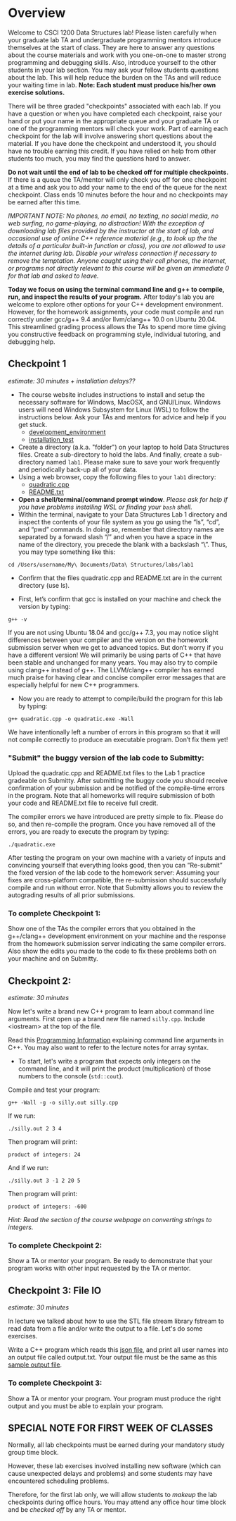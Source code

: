 # Overview

Welcome to CSCI 1200 Data Structures lab!  Please listen carefully
when your graduate lab TA and undergraduate programming mentors
introduce themselves at the start of class.  They are here to answer
any questions about the course materials and work with you one-on-one
to master strong programming and debugging skills.  Also, introduce
yourself to the other students in your lab section.  You may ask your
fellow students questions about the lab.  This will help reduce the
burden on the TAs and will reduce your waiting time in lab. **Note: Each student must produce his/her own exercise solutions.**

There will be three graded "checkpoints" associated with each lab.
If you have a question or when you have completed each checkpoint,
raise your hand or put your name in the appropriate queue and your
graduate TA or one of the programming mentors will check your work.
Part of earning each checkpoint for the lab will involve answering
short questions about the material.  If you have done the checkpoint
and understood it, you should have no trouble earning this credit.  If
you have relied on help from other students too much, you may find the
questions hard to answer.

**Do not wait until the end of lab to be checked off for multiple
checkpoints.**  If there is a queue the TA/mentor will only check you
off for one checkpoint at a time and ask you to add your name to the
end of the queue for the next checkpoint.  Class ends 10 minutes
before the hour and no checkpoints may be earned after this time.

*IMPORTANT NOTE: No phones, no email, no texting, no social media,
  no web surfing, no game-playing, no distraction!  With the exception
  of downloading lab files provided by the instructor at the start of
  lab, and occasional use of online C++ reference material (e.g., to
  look up the the details of a particular built-in function or class),
  you are not allowed to use the internet during lab.  Disable your
  wireless connection if necessary to remove the temptation.  Anyone
  caught using their cell phones, the internet, or programs not
  directly relevant to this course will be given an immediate 0 for
  that lab and asked to leave.*

**Today we focus on using the terminal command line and g++ to
compile, run, and inspect the results of your program.**  After today's
lab you are welcome to explore other options for your C++ development
environment.  However, for the homework assignments, your code must
compile and run correctly under gcc/g++ 9.4 and/or llvm/clang++ 10.0 on
Ubuntu 20.04.  This streamlined grading process allows the TAs to
spend more time giving you constructive feedback on programming style,
individual tutoring, and debugging help.

## Checkpoint 1
*estimate: 30 minutes + installation delays??*

- The course website includes instructions to install and setup the necessary software for Windows, MacOSX, and GNU/Linux.  Windows users will need Windows Subsystem for Linux (WSL) to follow the instructions below.  Ask your TAs and mentors for advice and help if you get stuck.
   - [development_environment](http://www.cs.rpi.edu/academics/courses/fall23/csci1200/development\_environment.php)
   - [installation_test](http://www.cs.rpi.edu/academics/courses/fall23/csci1200/installation\_test.php)
- Create a directory (a.k.a. "folder") on your laptop to hold Data Structures files.  Create a sub-directory to hold the labs.  And finally, create a sub-directory named `lab1`. Please make sure to save your work frequently and periodically back-up all of your data.
- Using a web browser, copy the following files to your `lab1` directory: 
   - [quadratic.cpp](https://github.com/jidongxiao/CSCI1200-DataStructures/tree/master/labs/01_getting_started/quadratic.cpp)
   - [README.txt](https://github.com/jidongxiao/CSCI1200-DataStructures/tree/master/labs/01_getting_started/README.txt)
- **Open a shell/terminal/command prompt window**. *Please ask for help if you have problems installing WSL or finding your `bash` shell.*
- Within the terminal, navigate to your Data Structures Lab 1 directory and inspect the contents of your file system as you go using the “ls”, “cd”, and “pwd” commands. In doing so, remember that directory names are separated by a forward slash “/” and when you have a space in the name of the directory, you precede the blank with a backslash “\”. Thus, you may type something like this:

```console
cd /Users/username/My\ Documents/Data\ Structures/labs/lab1
```

- Confirm that the files quadratic.cpp and README.txt are in the current directory (use ls).

- First, let’s confirm that gcc is installed on your machine and check the version by typing:

```console
g++ -v
```

If you are not using Ubuntu 18.04 and gcc/g++ 7.3, you may notice slight differences between your compiler and the version on the homework submission server when we get to advanced topics. But don’t worry if you have a different version! We will primarily be using parts of C++ that have been stable and unchanged for many years. You may also try to compile using clang++ instead of g++. The LLVM/clang++ compiler has earned much praise for having clear and concise compiler error messages that are especially helpful for new C++ programmers.

- Now you are ready to attempt to compile/build the program for this lab by typing:

```console
g++ quadratic.cpp -o quadratic.exe -Wall
```

We have intentionally left a number of errors in this program so that it will not compile correctly to produce an executable program. Don’t fix them yet!

### "Submit" the buggy version of the lab code to Submitty:

Upload the quadratic.cpp and README.txt files to the Lab 1 practice gradeable on Submitty. After submitting the buggy code you should receive confirmation of your submission and be notified of the compile-time errors in the program. Note that all homeworks will require submission of both your code and README.txt file to receive full credit.

The compiler errors we have introduced are pretty simple to fix. Please do so, and then re-compile the program. Once you have removed all of the errors, you are ready to execute the program by typing:

```console
./quadratic.exe
```

After testing the program on your own machine with a variety of inputs and convincing yourself that everything looks good, then you can “Re-submit” the fixed version of the lab code to the homework server: Assuming your fixes are cross-platform compatible, the re-submission should successfully compile and run without error. Note that Submitty allows you to review the autograding results of all prior submissions.

### To complete Checkpoint 1: 
Show one of the TAs the compiler errors that you obtained in the g++/clang++ development environment on your machine and the response from the homework submission server indicating the same compiler errors. Also show the edits you made to the code to fix these problems both on your machine and on Submitty.

## Checkpoint 2:
*estimate: 30 minutes*

Now let's write a brand new C++ program to learn about command line
arguments.  First open up a brand new file named `silly.cpp`.
Include &lt;iostream&gt; at the top of the file.

Read this [Programming Information](https://www.cs.rpi.edu/academics/courses/fall23/csci1200/programming_information.php) explaining command line arguments in C++. You may also want to refer to the lecture notes for array syntax.

- To start, let's write a program that expects only integers on the
command line, and it will print the product (multiplication) of those
numbers to the console (`std::cout`).

Compile and test your program:
```console
g++ -Wall -g -o silly.out silly.cpp
```

If we run:
```console
./silly.out 2 3 4
```

Then program will print:
```console
product of integers: 24
```

And if we run:
```console
./silly.out 3 -1 2 20 5
```

Then program will print:
```console
product of integers: -600
```

*Hint: Read the section of the course webpage on converting strings to integers.*

### To complete Checkpoint 2:
Show a TA or mentor your program. Be ready to demonstrate that your program works with other input requested by the TA or mentor.  

## Checkpoint 3: File IO
*estimate: 30 minutes*

In lecture we talked about how to use the STL file stream library fstream to read data from a file and/or write the output to a file. Let's do some exercises.

Write a C++ program which reads this [json file](users.json), and print all user names into an output file called output.txt. Your output file must be the same as this [sample output file](sample_output.txt). 

### To complete Checkpoint 3:
Show a TA or mentor your program. Your program must produce the right output and you must be able to explain your program.

## SPECIAL NOTE FOR FIRST WEEK OF CLASSES

Normally, all lab checkpoints must be earned during your mandatory study group time block.

However, these lab exercises involved installing new software (which
can cause unexpected delays and problems) and some students may have encountered scheduling problems.

Therefore, for the first lab only, we will allow students to *makeup* the lab checkpoints during office hours.  You may attend any office hour time block and be *checked off* by any TA or mentor. 
